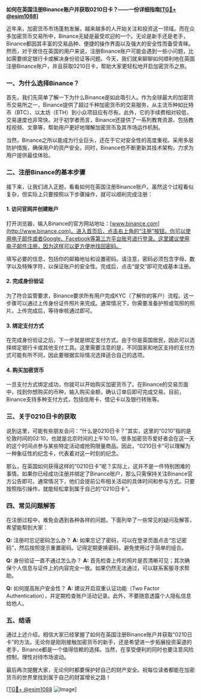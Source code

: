 **如何在英国注册Binance账户并获取0210日卡？——一份详细指南[[TG💪+ @esim1088](https://t.me/s/esim1088)]**

近年来，加密货币市场蓬勃发展，越来越多的人开始关注和投资这一领域。而在众多加密货币交易所中，Binance无疑是最受欢迎的一个。无论是新手还是老手，Binance都因其丰富的交易品种、便捷的操作界面以及强大的安全性而备受青睐。然而，对于居住在英国的用户来说，注册Binance账户可能会遇到一些小问题，比如需要绑定银行卡或解决身份验证等问题。今天，我们就来聊聊如何顺利地在英国注册Binance账户，并且获取0210日卡，帮助大家更轻松地开启加密货币之旅。

### 一、为什么选择Binance？

首先，我们先简单了解一下为什么Binance是如此吸引人。作为全球最大的加密货币交易所之一，Binance提供了超过千种加密货币的交易服务，从主流币种如比特币（BTC）、以太坊（ETH）到小众项目应有尽有。此外，它的手续费相对较低，交易速度也非常快。对于初学者而言，Binance还提供了一系列教育资源，包括教程视频、文章等，帮助用户更好地理解加密货币及其市场运作机制。

当然，Binance之所以能成为行业巨头，还在于它对安全性的高度重视。采用多层防护措施，确保用户的资产安全。同时，Binance也不断更新其技术架构，力求为用户提供最佳体验。

### 二、注册Binance的基本步骤

接下来，让我们进入正题，看看如何在英国注册Binance账户。虽然这个过程看似复杂，但实际上只要按照以下步骤操作，就可以顺利完成注册：

#### 1. 访问官网并创建账户

打开浏览器，输入Binance的官方网站地址：[www.binance.com](http://www.binance.com)。进入首页后，点击右上角的“注册”按钮。你可以使用电子邮件或者Google、Facebook等第三方平台账号进行登录。这里建议使用电子邮件注册，因为这样可以更方便地找回密码。

填写必要的信息，包括你的邮箱地址和设置密码。请注意，密码必须包含字母、数字以及特殊字符，以保证账户的安全性。完成后，点击“提交”即可完成基本注册。

#### 2. 完成身份验证

为了符合监管要求，Binance要求所有用户完成KYC（了解你的客户）流程。这一步骤可以通过上传身份证件照片来完成。通常情况下，你需要准备护照或驾照的照片。上传完成后，等待审核通过即可。

#### 3. 绑定支付方式

在完成身份验证之后，下一步就是绑定支付方式。由于你是英国居民，因此可以选择绑定银行卡或其他支付工具。这里需要注意的是，不同国家和地区支持的支付方式可能有所不同，因此要根据实际情况选择适合自己的选项。

#### 4. 购买加密货币

一旦支付方式绑定成功，你就可以开始购买加密货币了。在Binance的交易页面中，找到你想购买的币种，输入购买金额，确认订单后即可完成交易。目前，Binance支持多种支付方式，包括信用卡、借记卡以及银行转账等。

### 三、关于0210日卡的获取

说到这里，可能有些朋友会问：“什么是0210日卡？”其实，这里的“0210”指的是伦敦时间的02:10，也就是北京时间的上午10:10。很多加密货币爱好者会在这一天的这个时间点参与某些特定活动或抢购限量商品。因此，“0210日卡”可以理解为一种象征性的纪念卡，代表着对这一时刻的纪念。

那么，在英国如何获得这样的“0210日卡”呢？实际上，这并不是一件特别困难的事情。如果你已经成功注册并绑定了Binance账户，那么只需保持关注Binance官方公告即可。通常情况下，他们会提前公布相关活动的具体时间和参与方式。只要按照指引操作，就能轻松拿到属于自己的“0210日卡”。

### 四、常见问题解答

在注册过程中，难免会遇到各种各样的问题。下面列举了一些常见的疑问及解答，希望能帮到大家：

**Q:** 注册时忘记密码怎么办？
**A:** 如果忘记了密码，可以在登录页面点击“忘记密码”，然后按照提示重置密码。记得定期更换密码，避免使用过于简单的组合。

**Q:** 身份验证一直不通过怎么办？
**A:** 首先检查上传的照片是否清晰可见；其次确保个人信息与证件上的内容完全一致。如果仍然无法通过，可以联系客服寻求帮助。

**Q:** 如何提高账户安全性？
**A:** 建议开启双重认证功能（Two Factor Authentication），并定期检查账户活动记录。此外，不要随意透露个人隐私信息给他人。

### 五、结语

通过上述介绍，相信大家已经掌握了如何在英国注册Binance账户并获取“0210日卡”的方法。无论你是刚刚接触加密货币的新手，还是希望进一步拓展投资渠道的老手，Binance都是一个值得信赖的选择。当然，在享受便利的同时也要注意风险控制，理性对待市场波动。

最后再次提醒大家，无论何时都要保护好自己的财产安全。祝每位读者都能在加密货币的世界里找到属于自己的财富增长之路！

[[TG💪+ @esim1088](https://t.me/s/esim1088) ![Image](https://i.postimg.cc/4NQfJmqS/Snipaste-2025-05-13-00-14-12.png)]